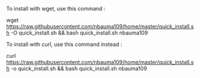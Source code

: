 To install with wget, use this command :

wget https://raw.githubusercontent.com/nbauma109/home/master/quick_install.sh -O quick_install.sh && bash quick_install.sh nbauma109

To install with curl, use this command instead :

curl https://raw.githubusercontent.com/nbauma109/home/master/quick_install.sh -o quick_install.sh && bash quick_install.sh nbauma109

